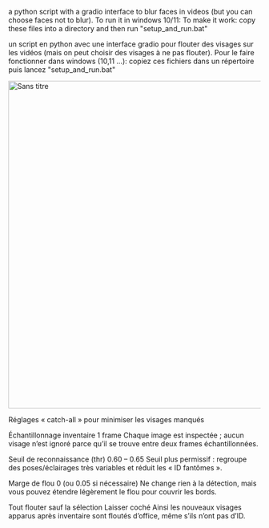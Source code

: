 a python script with a gradio interface to blur faces in videos (but you can choose faces not to blur).
To run it in windows 10/11: To make it work: copy these files into a directory and then run "setup_and_run.bat"

un script en python avec une interface gradio pour flouter des visages sur les vidéos (mais on peut choisir des visages à ne pas flouter).
Pour le faire fonctionner dans windows (10,11 ...): copiez ces fichiers dans un répertoire puis lancez "setup_and_run.bat"

<img width="654" alt="Sans titre" src="https://github.com/user-attachments/assets/bb4aecf2-134a-4d2b-a285-ff3be63b2e97" />

Réglages « catch-all » pour minimiser les visages manqués

Échantillonnage inventaire	1 frame	Chaque image est inspectée ; aucun visage n’est ignoré parce qu’il se trouve entre deux frames échantillonnées.

Seuil de reconnaissance (thr)	0.60 – 0.65	Seuil plus permissif : regroupe des poses/éclairages très variables et réduit les « ID fantômes ».

Marge de flou	0 (ou 0.05 si nécessaire)	Ne change rien à la détection, mais vous pouvez étendre légèrement le flou pour couvrir les bords.

Tout flouter sauf la sélection	Laisser coché	Ainsi les nouveaux visages apparus après inventaire sont floutés d’office, même s’ils n’ont pas d’ID.
